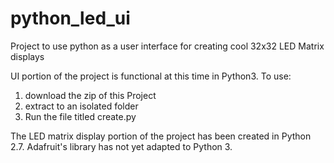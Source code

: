 # python_led_ui
Project to use python as a user interface for creating cool 32x32 LED Matrix displays

UI portion of the project is functional at this time in Python3.  To use:
1. download the zip of this Project
2. extract to an isolated folder
3. Run the file titled create.py

The LED matrix display portion of the project has been created in Python 2.7.  Adafruit's library has not yet adapted to Python 3.  
